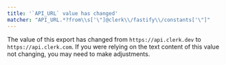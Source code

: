 ```yaml
---
title: '`API_URL` value has changed'
matcher: "API_URL.*?from\\s['\"]@clerk\\/fastify\\/constants['\"]"
---
```


The value of this export has changed from `https://api.clerk.dev` to `https://api.clerk.com`. If you were relying on the text content of this value not changing, you may need to make adjustments.
